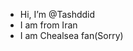 - Hi, I’m @Tashddid
- I am from Iran
- I am Chealsea fan(Sorry)

<!---
Tashddid/Tashddid is a ✨ special ✨ repository because its `README.md` (this file) appears on your GitHub profile.
You can click the Preview link to take a look at your changes.
--->
